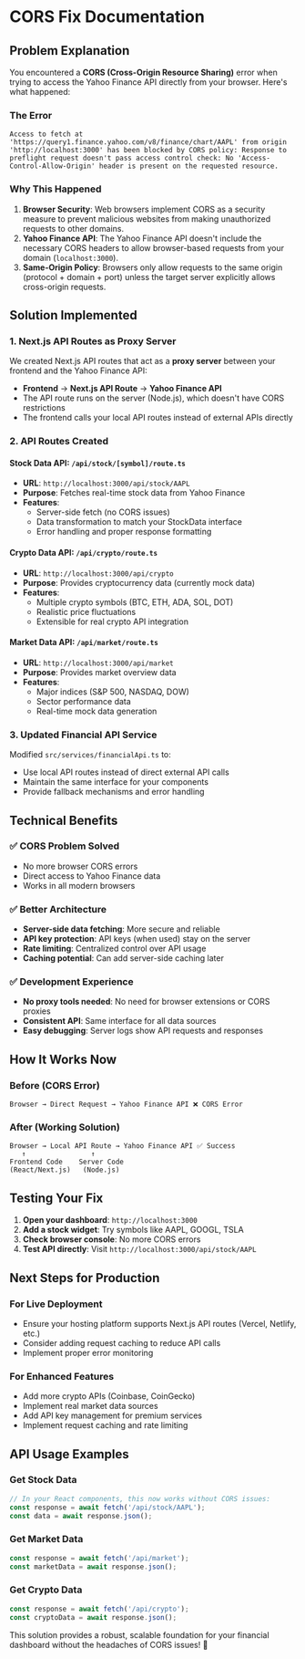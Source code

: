 # CORS Fix Documentation

## Problem Explanation

You encountered a **CORS (Cross-Origin Resource Sharing)** error when trying to access the Yahoo Finance API directly from your browser. Here's what happened:

### The Error
```
Access to fetch at 'https://query1.finance.yahoo.com/v8/finance/chart/AAPL' from origin 'http://localhost:3000' has been blocked by CORS policy: Response to preflight request doesn't pass access control check: No 'Access-Control-Allow-Origin' header is present on the requested resource.
```

### Why This Happened
1. **Browser Security**: Web browsers implement CORS as a security measure to prevent malicious websites from making unauthorized requests to other domains.
2. **Yahoo Finance API**: The Yahoo Finance API doesn't include the necessary CORS headers to allow browser-based requests from your domain (`localhost:3000`).
3. **Same-Origin Policy**: Browsers only allow requests to the same origin (protocol + domain + port) unless the target server explicitly allows cross-origin requests.

## Solution Implemented

### 1. Next.js API Routes as Proxy Server
We created Next.js API routes that act as a **proxy server** between your frontend and the Yahoo Finance API:

- **Frontend** → **Next.js API Route** → **Yahoo Finance API**
- The API route runs on the server (Node.js), which doesn't have CORS restrictions
- The frontend calls your local API routes instead of external APIs directly

### 2. API Routes Created

#### Stock Data API: `/api/stock/[symbol]/route.ts`
- **URL**: `http://localhost:3000/api/stock/AAPL`
- **Purpose**: Fetches real-time stock data from Yahoo Finance
- **Features**: 
  - Server-side fetch (no CORS issues)
  - Data transformation to match your StockData interface
  - Error handling and proper response formatting

#### Crypto Data API: `/api/crypto/route.ts`
- **URL**: `http://localhost:3000/api/crypto`
- **Purpose**: Provides cryptocurrency data (currently mock data)
- **Features**: 
  - Multiple crypto symbols (BTC, ETH, ADA, SOL, DOT)
  - Realistic price fluctuations
  - Extensible for real crypto API integration

#### Market Data API: `/api/market/route.ts`
- **URL**: `http://localhost:3000/api/market`
- **Purpose**: Provides market overview data
- **Features**: 
  - Major indices (S&P 500, NASDAQ, DOW)
  - Sector performance data
  - Real-time mock data generation

### 3. Updated Financial API Service
Modified `src/services/financialApi.ts` to:
- Use local API routes instead of direct external API calls
- Maintain the same interface for your components
- Provide fallback mechanisms and error handling

## Technical Benefits

### ✅ CORS Problem Solved
- No more browser CORS errors
- Direct access to Yahoo Finance data
- Works in all modern browsers

### ✅ Better Architecture
- **Server-side data fetching**: More secure and reliable
- **API key protection**: API keys (when used) stay on the server
- **Rate limiting**: Centralized control over API usage
- **Caching potential**: Can add server-side caching later

### ✅ Development Experience
- **No proxy tools needed**: No need for browser extensions or CORS proxies
- **Consistent API**: Same interface for all data sources
- **Easy debugging**: Server logs show API requests and responses

## How It Works Now

### Before (CORS Error)
```
Browser → Direct Request → Yahoo Finance API ❌ CORS Error
```

### After (Working Solution)
```
Browser → Local API Route → Yahoo Finance API ✅ Success
   ↑                ↑
Frontend Code    Server Code
(React/Next.js)   (Node.js)
```

## Testing Your Fix

1. **Open your dashboard**: `http://localhost:3000`
2. **Add a stock widget**: Try symbols like AAPL, GOOGL, TSLA
3. **Check browser console**: No more CORS errors
4. **Test API directly**: Visit `http://localhost:3000/api/stock/AAPL`

## Next Steps for Production

### For Live Deployment
- Ensure your hosting platform supports Next.js API routes (Vercel, Netlify, etc.)
- Consider adding request caching to reduce API calls
- Implement proper error monitoring

### For Enhanced Features
- Add more crypto APIs (Coinbase, CoinGecko)
- Implement real market data sources
- Add API key management for premium services
- Implement request caching and rate limiting

## API Usage Examples

### Get Stock Data
```javascript
// In your React components, this now works without CORS issues:
const response = await fetch('/api/stock/AAPL');
const data = await response.json();
```

### Get Market Data
```javascript
const response = await fetch('/api/market');
const marketData = await response.json();
```

### Get Crypto Data
```javascript
const response = await fetch('/api/crypto');
const cryptoData = await response.json();
```

This solution provides a robust, scalable foundation for your financial dashboard without the headaches of CORS issues! 🚀

